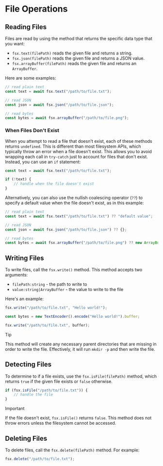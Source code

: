 # File Operations


## Reading Files

Files are read by using the method that returns the specific data type that you want:

* `fsx.text(filePath)` reads the given file and returns a string.
* `fsx.json(filePath)` reads the given file and returns a JSON value.
* `fsx.arrayBuffer(filePath)` reads the given file and returns an `ArrayBuffer`.

Here are some examples:

```js
// read plain text
const text = await fsx.text("/path/to/file.txt");

// read JSON
const json = await fsx.json("/path/to/file.json");

// read bytes
const bytes = await fsx.arrayBuffer("/path/to/file.png");
```

### When Files Don't Exist

When you attempt to read a file that doesn't exist, each of these methods returns `undefined`. This is different than most filesystem APIs, which typically throw an error when a file doesn't exist. This allows you to avoid wrapping each call in `try-catch` just to account for files that don't exist. Instead, you can use an `if` statement:

```js
const text = await fsx.text("/path/to/file.txt");

if (!text) {
    // handle when the file doesn't exist
}
```

Alternatively, you can also use the nullish coalescing operator (`??`) to specify a default value when the file doesn't exist, as in this example:

```js
// read plain text
const text = await fsx.text("/path/to/file.txt") ?? "default value";

// read JSON
const json = await fsx.json("/path/to/file.json") ?? {};

// read bytes
const bytes = await fsx.arrayBuffer("/path/to/file.png") ?? new ArrayBuffer(16);
```

## Writing Files

To write files, call the `fsx.write()` method. This method accepts two arguments:

- `filePath:string` - the path to write to
- `value:string|ArrayBuffer` - the value to write to the file

Here's an example:

```js
fsx.write("/path/to/file.txt", "Hello world!");

const bytes = new TextEncoder().encode("Hello world!").buffer;

fsx.write("/path/to/file.txt", buffer);
```

> [!TIP]
> This method will create any necessary parent directories that are missing in order to write the file. Effectively, it will run `mkdir -p` and then write the file.

## Detecting Files

To determine to if a file exists, use the `fsx.isFile(filePath)` method, which returns `true` if the given file exists or `false` otherwise.

```js
if (fsx.isFile("/path/to/file.txt")) {
    // handle the file
}
```

> [!IMPORTANT]
> If the file doesn't exist, `fsx.isFile()` returns `false`. This method does not throw errors unless the filesystem cannot be accessed.

## Deleting Files

To delete files, call the `fsx.delete(filePath)` method. For example:

```js
fsx.delete("/path/to/file.txt");
```
